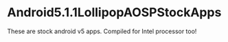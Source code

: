 # Android5.1.1LollipopAOSPStockApps
These are stock android v5 apps. Compiled for Intel processor too!
